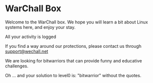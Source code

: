 # WarChall Box
Welcome to the WarChall box.
We hope you will learn a bit about Linux systems here, and enjoy your stay.

All your activity is logged

If you find a way around our protections,
please contact us through
support@wechall.net

We are looking for bitwarriors that can provide funny and educative challenges.

Oh ... and your solution to level0 is: "bitwarrior" without the quotes.
